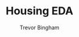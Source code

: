 ---
layout: post
title:  "Housing EDA"
author: Trevor Bingham
description: This post will explain the exploratory data analysis that I did with the housing data I had previously collected.
image: "../assets/images/housing.png"
--- 